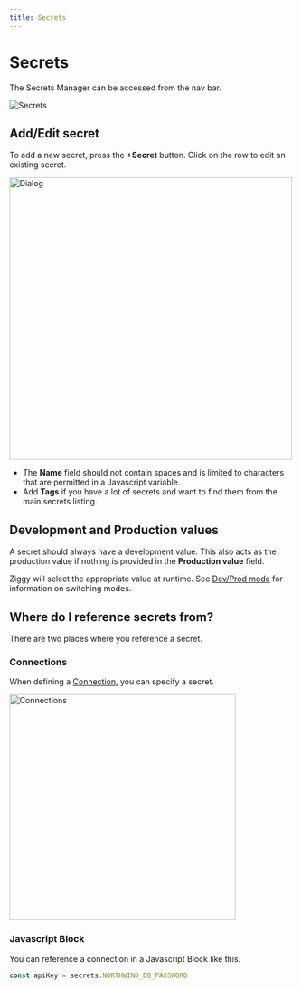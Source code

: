 ```yaml
---
title: Secrets
---
```


# Secrets

The Secrets Manager can be accessed from the nav bar.

![Secrets](/img/secrets/secrets-listing.png)

## Add/Edit secret
To add a new secret, press the **+Secret** button. Click on the row to edit an existing secret.

<img src="/img/secrets/secret-dialog.png" alt="Dialog" width="500" />

- The **Name** field should not contain spaces and is limited to characters that are permitted in a Javascript variable.
- Add **Tags** if you have a lot of secrets and want to find them from the main secrets listing.

## Development and Production values
A secret should always have a development value. This also acts as the production value if nothing is provided in the **Production value** field.

Ziggy will select the appropriate value at runtime. See [Dev/Prod mode](Dev-Prod-Modes) for information on switching modes.

## Where do I reference secrets from?
There are two places where you reference a secret.

### Connections
When defining a [Connection](/user-guide/connections/Connections), you can specify a secret. 

<img src="/img/secrets/secret-connection-reference.png" alt="Connections" width="400" />

### Javascript Block
You can reference a connection in a Javascript Block like this.

```JavaScript
const apiKey = secrets.NORTHWIND_DB_PASSWORD
```
